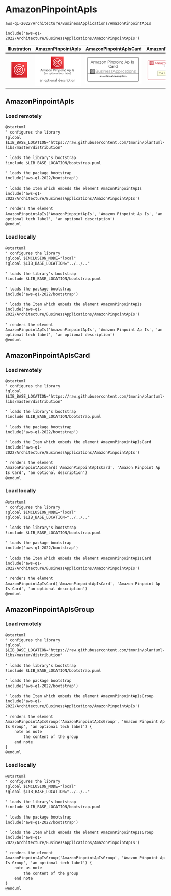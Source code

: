 # AmazonPinpointApIs


```text
aws-q1-2022/Architecture/BusinessApplications/AmazonPinpointApIs
```

```text
include('aws-q1-2022/Architecture/BusinessApplications/AmazonPinpointApIs')
```



| Illustration | AmazonPinpointApIs | AmazonPinpointApIsCard | AmazonPinpointApIsGroup |
| :---: | :---: | :---: | :---: |
| ![illustration for Illustration](../../../aws-q1-2022/Architecture/BusinessApplications/AmazonPinpointApIs.png) | ![illustration for AmazonPinpointApIs](../../../aws-q1-2022/Architecture/BusinessApplications/AmazonPinpointApIs.Local.png) | ![illustration for AmazonPinpointApIsCard](../../../aws-q1-2022/Architecture/BusinessApplications/AmazonPinpointApIsCard.Local.png) | ![illustration for AmazonPinpointApIsGroup](../../../aws-q1-2022/Architecture/BusinessApplications/AmazonPinpointApIsGroup.Local.png) |




## AmazonPinpointApIs

### Load remotely
```plantuml
@startuml
' configures the library
!global $LIB_BASE_LOCATION="https://raw.githubusercontent.com/tmorin/plantuml-libs/master/distribution"

' loads the library's bootstrap
!include $LIB_BASE_LOCATION/bootstrap.puml

' loads the package bootstrap
include('aws-q1-2022/bootstrap')

' loads the Item which embeds the element AmazonPinpointApIs
include('aws-q1-2022/Architecture/BusinessApplications/AmazonPinpointApIs')

' renders the element
AmazonPinpointApIs('AmazonPinpointApIs', 'Amazon Pinpoint Ap Is', 'an optional tech label', 'an optional description')
@enduml
```

### Load locally
```plantuml
@startuml
' configures the library
!global $INCLUSION_MODE="local"
!global $LIB_BASE_LOCATION="../../.."

' loads the library's bootstrap
!include $LIB_BASE_LOCATION/bootstrap.puml

' loads the package bootstrap
include('aws-q1-2022/bootstrap')

' loads the Item which embeds the element AmazonPinpointApIs
include('aws-q1-2022/Architecture/BusinessApplications/AmazonPinpointApIs')

' renders the element
AmazonPinpointApIs('AmazonPinpointApIs', 'Amazon Pinpoint Ap Is', 'an optional tech label', 'an optional description')
@enduml
```

## AmazonPinpointApIsCard

### Load remotely
```plantuml
@startuml
' configures the library
!global $LIB_BASE_LOCATION="https://raw.githubusercontent.com/tmorin/plantuml-libs/master/distribution"

' loads the library's bootstrap
!include $LIB_BASE_LOCATION/bootstrap.puml

' loads the package bootstrap
include('aws-q1-2022/bootstrap')

' loads the Item which embeds the element AmazonPinpointApIsCard
include('aws-q1-2022/Architecture/BusinessApplications/AmazonPinpointApIs')

' renders the element
AmazonPinpointApIsCard('AmazonPinpointApIsCard', 'Amazon Pinpoint Ap Is Card', 'an optional description')
@enduml
```

### Load locally
```plantuml
@startuml
' configures the library
!global $INCLUSION_MODE="local"
!global $LIB_BASE_LOCATION="../../.."

' loads the library's bootstrap
!include $LIB_BASE_LOCATION/bootstrap.puml

' loads the package bootstrap
include('aws-q1-2022/bootstrap')

' loads the Item which embeds the element AmazonPinpointApIsCard
include('aws-q1-2022/Architecture/BusinessApplications/AmazonPinpointApIs')

' renders the element
AmazonPinpointApIsCard('AmazonPinpointApIsCard', 'Amazon Pinpoint Ap Is Card', 'an optional description')
@enduml
```

## AmazonPinpointApIsGroup

### Load remotely
```plantuml
@startuml
' configures the library
!global $LIB_BASE_LOCATION="https://raw.githubusercontent.com/tmorin/plantuml-libs/master/distribution"

' loads the library's bootstrap
!include $LIB_BASE_LOCATION/bootstrap.puml

' loads the package bootstrap
include('aws-q1-2022/bootstrap')

' loads the Item which embeds the element AmazonPinpointApIsGroup
include('aws-q1-2022/Architecture/BusinessApplications/AmazonPinpointApIs')

' renders the element
AmazonPinpointApIsGroup('AmazonPinpointApIsGroup', 'Amazon Pinpoint Ap Is Group', 'an optional tech label') {
    note as note
        the content of the group
    end note
}
@enduml
```

### Load locally
```plantuml
@startuml
' configures the library
!global $INCLUSION_MODE="local"
!global $LIB_BASE_LOCATION="../../.."

' loads the library's bootstrap
!include $LIB_BASE_LOCATION/bootstrap.puml

' loads the package bootstrap
include('aws-q1-2022/bootstrap')

' loads the Item which embeds the element AmazonPinpointApIsGroup
include('aws-q1-2022/Architecture/BusinessApplications/AmazonPinpointApIs')

' renders the element
AmazonPinpointApIsGroup('AmazonPinpointApIsGroup', 'Amazon Pinpoint Ap Is Group', 'an optional tech label') {
    note as note
        the content of the group
    end note
}
@enduml
```

